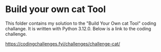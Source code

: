 # Build your own cat Tool

This folder contains my solution to the "Build Your Own cat Tool" coding challange. It is written with Python 3.12.0. Below is a link to the coding challenge.

https://codingchallenges.fyi/challenges/challenge-cat/
